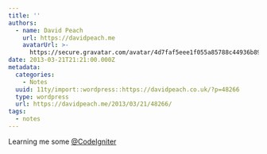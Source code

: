 ```yaml
---
title: ''
authors:
  - name: David Peach
    url: https://davidpeach.me
    avatarUrl: >-
      https://secure.gravatar.com/avatar/4d7faf5eee1f055a85788c44936b8995eaab6dfb004e7854ec747ccb272e91ee?s=96&d=mm&r=g
date: 2013-03-21T21:21:00.000Z
metadata:
  categories:
    - Notes
  uuid: 11ty/import::wordpress::https://davidpeach.co.uk/?p=48266
  type: wordpress
  url: https://davidpeach.me/2013/03/21/48266/
tags:
  - notes
---
```

Learning me some [@CodeIgniter](https://twitter.com/CodeIgniter)